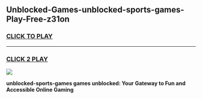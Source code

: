 
## Unblocked-Games-unblocked-sports-games-Play-Free-z31on
<h3>
<a href="https://premium76.site?title=unblocked-sports-games&ref=09A">CLICK TO PLAY</a></h3>
<hr>

<h3>
<a href="https://premium76.site?title=unblocked-sports-games&ref=09A">CLICK 2 PLAY</a>
  
</h3>

<a href="https://premium76.site?title=unblocked-sports-games&ref=09A"><img src="https://clearcache.store/games.png"></a>


**unblocked-sports-games games unblocked: Your Gateway to Fun and Accessible Online Gaming**
